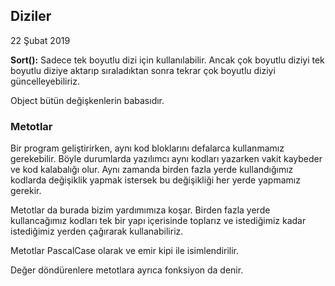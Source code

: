 ## Diziler

22 Şubat 2019

**Sort():** Sadece tek boyutlu dizi için kullanılabilir. Ancak çok boyutlu diziyi tek boyutlu diziye aktarıp sıraladıktan sonra tekrar çok boyutlu diziyi güncelleyebiliriz.

Object bütün değişkenlerin babasıdır.

### Metotlar

Bir program geliştirirken, aynı kod bloklarını defalarca kullanmamız gerekebilir. Böyle durumlarda yazılımcı aynı kodları yazarken vakit kaybeder ve kod kalabalığı olur. Aynı zamanda birden fazla yerde kullandığımız kodlarda değişiklik yapmak istersek bu değişikliği her yerde yapmamız gerekir.

Metotlar da burada bizim yardımımıza koşar. Birden fazla yerde kullancağımız kodları tek bir yapı içerisinde toplarız ve istediğimiz kadar istediğimiz yerden çağırarak kullanabiliriz.

Metotlar PascalCase olarak ve emir kipi ile isimlendirilir.

Değer döndürenlere metotlara ayrıca fonksiyon da denir.
